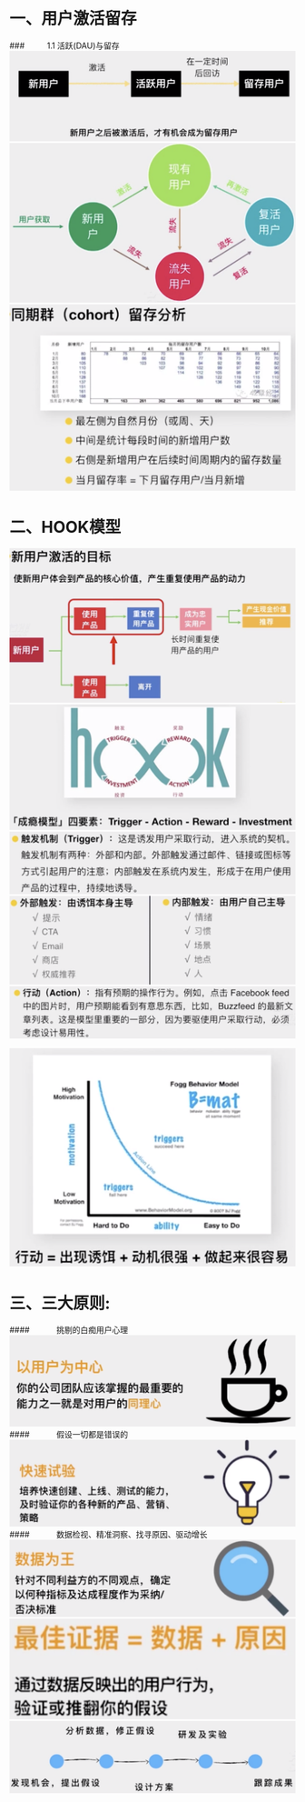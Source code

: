 # 一、用户激活留存
###&nbsp;&nbsp;&nbsp;&nbsp;&nbsp;&nbsp;&nbsp;&nbsp;&nbsp;&nbsp;1.1 活跃(DAU)与留存
![](/assets/QQ20190721-212938@2x.png)
![](/assets/QQ20190721-213102@2x.png)
![](/assets/QQ20190721-213501@2x.png)
# 二、HOOK模型
![](/assets/QQ20190721-213833@2x.png)
![](/assets/QQ20190721-214003@2x.png)
![](/assets/QQ20190721-214042@2x.png)
![](/assets/QQ20190721-214126@2x.png)
![](/assets/QQ20190721-214518@2x.png)

![](/assets/QQ20190721-214702@2x.png)
# 三、三大原则: 
####&nbsp;&nbsp;&nbsp;&nbsp;&nbsp;&nbsp;&nbsp;&nbsp;&nbsp;&nbsp;&nbsp;&nbsp;挑剔的白痴用户心理
![](/assets/QQ20190720-173052@2x.png)
####&nbsp;&nbsp;&nbsp;&nbsp;&nbsp;&nbsp;&nbsp;&nbsp;&nbsp;&nbsp;&nbsp;&nbsp;假设一切都是错误的
![](/assets/QQ20190720-175011@2x.png)
####&nbsp;&nbsp;&nbsp;&nbsp;&nbsp;&nbsp;&nbsp;&nbsp;&nbsp;&nbsp;&nbsp;&nbsp;数据检视、精准洞察、找寻原因、驱动增长
![](/assets/QQ20190720-180324@2x.png)
![](/assets/QQ20190720-180542@2x.png)
![](/assets/QQ20190720-181331@2x.png)












